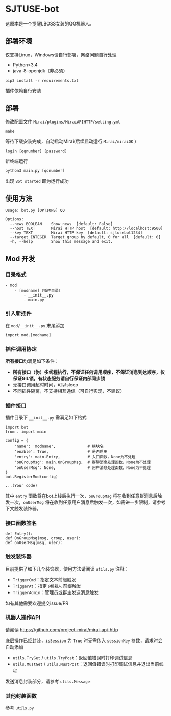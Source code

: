 # SJTUSE-bot
这原本是一个提醒LBOSS女装的QQ机器人。

## 部署环境
仅支持Linux，Windows请自行部署，网络问题自行处理

- Python>3.4
- java-8-openjdk（非必须）

```
pip3 install -r requirements.txt
```

插件依赖自行安装

## 部署
修改配置文件 `Mirai/plugins/MiraiAPIHTTP/setting.yml`

```
make
```

等待下载安装完成，自动启动Mirai(后续启动运行 `Mirai/miraiOK` )

```
login [qqnumber] [password]
```

新终端运行

```
python3 main.py [qqnumber]
```

出现 `Bot started` 即为运行成功

## 使用方法
```
Usage: bot.py [OPTIONS] QQ

Options:
  --news BOOLEAN    Show news  [default: False]
  --host TEXT       Mirai HTTP host  [default: http://localhost:9500]
  --key TEXT        Mirai HTTP key  [default: sjtusebot1234]
  --target INTEGER  Target group by default, 0 for all  [default: 0]
  -h, --help        Show this message and exit.
```

## Mod 开发
### 目录格式

```
- mod
    - [modname]（插件目录）
        - __init__.py
        - main.py
```

### 引入新插件
在 `mod/__init__.py` 末尾添加

    import mod.[modname]

### 插件调用协定
**所有接口**均满足如下条件：

- **所有接口（伪）多线程执行，不保证任何调用顺序，不保证消息到达顺序，仅保证GIL锁，有状态服务请自行保证内部同步锁**
- 无接口调用超时时间，可以sleep
- 不同插件隔离，不支持相互通信（可自行实现，不建议）

### 插件接口
插件目录下 `__init__.py` 需满足如下格式

```
import bot
from . import main

config = {
    'name': 'modname',              # 模块名
    'enable': True,                 # 是否启用
    'entry': main.Entry,            # 入口函数，None为不处理
    'onGroupMsg': main.OnGroupMsg,  # 群聊消息处理函数，None为不处理
    'onUserMsg': None,              # 用户消息处理函数，None为不处理
}
bot.RegisterMod(config)

...(Your code)
```

其中 `entry` 函数将在bot上线后执行一次，`onGroupMsg` 将在收到任意群消息后触发一次，`onUserMsg` 将在收到任意用户消息后触发一次，如需进一步限制，请参考下文触发装饰器。

### 接口函数签名
```
def Entry():
def OnGroupMsg(msg, group, user):
def onUserMsg(msg, user):
```

### 触发装饰器
目前提供了如下几个装饰器，使用方法请阅读 `utils.py` 注释：

- `TriggerCmd`：指定文本前缀触发
- `TriggerAt`：指定 `@机器人` 前缀触发
- `TriggerAdmin`：管理员或群主发送消息触发

如有其他需要欢迎提交issue/PR

### 机器人操作API
请阅读 https://github.com/project-mirai/mirai-api-http

底层操作已经封装，`isSession` 为 `True` 时无需传入 `sessionKey` 参数，请求时会自动添加

- `utils.TryGet` / `utils.TryPost`：返回值错误时打印调试信息
- `utils.MustGet` / `utils.MustPost`：返回值错误时打印调试信息并退出当前线程

发送消息封装部分，请参考 `utils.Message`

### 其他封装函数
参考 `utils.py` 
